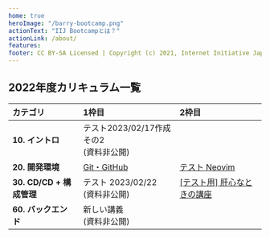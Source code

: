 ```yaml
---
home: true
heroImage: "/barry-bootcamp.png"
actionText: "IIJ Bootcampとは？"
actionLink: /about/
features:
footer: CC BY-SA Licensed | Copyright (c) 2021, Internet Initiative Japan Inc.
---
```


## 2022年度カリキュラム一覧

<!-- BOOTCAMP-LGW BEGIN LESSONS TABLE -->
| カテゴリ | 1枠目 | 2枠目 |
| :-- | :-- | :-- |
| **10. イントロ** | テスト2023/02/17作成 その2<br>(資料非公開) |
| **20. 開発環境** | [Git・GitHub](https://github.com/igrep/daily-commits) | [テスト Neovim](https://github.com/igrep/) |
| **30. CD/CD + 構成管理** | テスト 2023/02/22<br>(資料非公開) | [\[テスト用\] 肝心なときの講座](https://github.com/igrep/) |
| **60. バックエンド** | 新しい講義<br>(資料非公開) |
<!-- BOOTCAMP-LGW END LESSONS TABLE -->
